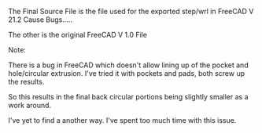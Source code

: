 The Final Source File is the file used for the exported step/wrl in FreeCAD V 21.2 Cause Bugs.....

The other is the original FreeCAD V 1.0 File

Note:

There is a bug in FreeCAD which doesn't allow lining up of the pocket and hole/circular extrusion. I've tried it with pockets and pads, both screw up the results. 

So this results in the final back circular portions being slightly smaller as a work around.

I've yet to find a another way. I've spent too much time with this issue.

